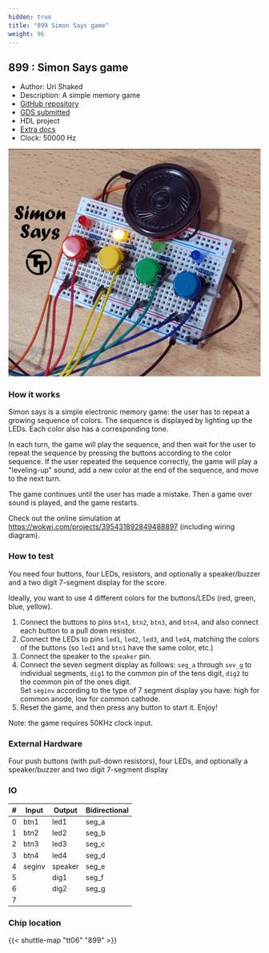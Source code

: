 ```yaml
---
hidden: true
title: "899 Simon Says game"
weight: 96
---
```


## 899 : Simon Says game

* Author: Uri Shaked
* Description: A simple memory game
* [GitHub repository](https://github.com/urish/tt06-simon-game)
* [GDS submitted](https://github.com/urish/tt06-simon-game/actions/runs/8726450563)
* HDL project
* [Extra docs]()
* Clock: 50000 Hz

![Simon Says Game](images/tt-simon-game.jpg)

### How it works

Simon says is a simple electronic memory game: the user has to repeat a growing sequence of colors.
The sequence is displayed by lighting up the LEDs. Each color also has a corresponding tone.

In each turn, the game will play the sequence, and then wait for the user to repeat the sequence
by pressing the buttons according to the color sequence.
If the user repeated the sequence correctly, the game will play a "leveling-up" sound,
add a new color at the end of the sequence, and move to the next turn.

The game continues until the user has made a mistake. Then a game over sound is played, and the game restarts.

Check out the online simulation at https://wokwi.com/projects/395431892849488897 (including wiring diagram).

### How to test

You need four buttons, four LEDs, resistors, and optionally a speaker/buzzer
and a two digit 7-segment display for the score.

Ideally, you want to use 4 different colors for the buttons/LEDs (red, green,
blue, yellow).

1. Connect the buttons to pins `btn1`, `btn2`, `btn3`, and `btn4`, and also
   connect each button to a pull down resistor.
2. Connect the LEDs to pins `led1`, `led2`, `led3`, and `led4`, matching
   the colors of the buttons (so `led1` and `btn1` have the same color, etc.)
3. Connect the speaker to the `speaker` pin.
4. Connect the seven segment display as follows: `seg_a` through `sev_g` to
   individual segments, `dig1` to the common pin of the tens digit, `dig2`
   to the common pin of the ones digit.  
   Set `seginv` according to the type of 7 segment display you have: high
   for common anode, low for common cathode.
5. Reset the game, and then press any button to start it. Enjoy!

Note: the game requires 50KHz clock input.

### External Hardware

Four push buttons (with pull-down resistors), four LEDs, and optionally a speaker/buzzer and two digit 7-segment display


### IO

| #             | Input    | Output   | Bidirectional   |
| ------------- | -------- | -------- | --------------- |
| 0 | btn1  | led1  | seg_a        |
| 1 | btn2  | led2  | seg_b        |
| 2 | btn3  | led3  | seg_c        |
| 3 | btn4  | led4  | seg_d        |
| 4 | seginv  | speaker  | seg_e        |
| 5 |   | dig1  | seg_f        |
| 6 |   | dig2  | seg_g        |
| 7 |   |   |         |


### Chip location

{{< shuttle-map "tt06" "899" >}}
